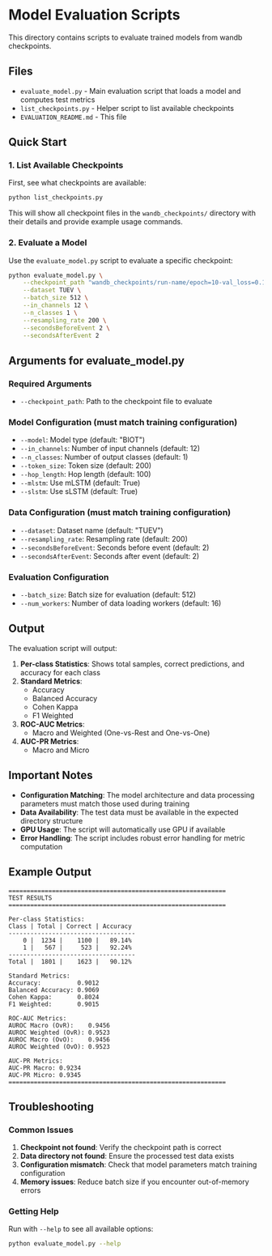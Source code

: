 # Model Evaluation Scripts

This directory contains scripts to evaluate trained models from wandb checkpoints.

## Files

- `evaluate_model.py` - Main evaluation script that loads a model and computes test metrics
- `list_checkpoints.py` - Helper script to list available checkpoints
- `EVALUATION_README.md` - This file

## Quick Start

### 1. List Available Checkpoints

First, see what checkpoints are available:

```bash
python list_checkpoints.py
```

This will show all checkpoint files in the `wandb_checkpoints/` directory with their details and provide example usage commands.

### 2. Evaluate a Model

Use the `evaluate_model.py` script to evaluate a specific checkpoint:

```bash
python evaluate_model.py \
    --checkpoint_path "wandb_checkpoints/run-name/epoch=10-val_loss=0.1234.ckpt" \
    --dataset TUEV \
    --batch_size 512 \
    --in_channels 12 \
    --n_classes 1 \
    --resampling_rate 200 \
    --secondsBeforeEvent 2 \
    --secondsAfterEvent 2
```

## Arguments for evaluate_model.py

### Required Arguments
- `--checkpoint_path`: Path to the checkpoint file to evaluate

### Model Configuration (must match training configuration)
- `--model`: Model type (default: "BIOT")
- `--in_channels`: Number of input channels (default: 12)
- `--n_classes`: Number of output classes (default: 1)
- `--token_size`: Token size (default: 200)
- `--hop_length`: Hop length (default: 100)
- `--mlstm`: Use mLSTM (default: True)
- `--slstm`: Use sLSTM (default: True)

### Data Configuration (must match training configuration)
- `--dataset`: Dataset name (default: "TUEV")
- `--resampling_rate`: Resampling rate (default: 200)
- `--secondsBeforeEvent`: Seconds before event (default: 2)
- `--secondsAfterEvent`: Seconds after event (default: 2)

### Evaluation Configuration
- `--batch_size`: Batch size for evaluation (default: 512)
- `--num_workers`: Number of data loading workers (default: 16)

## Output

The evaluation script will output:

1. **Per-class Statistics**: Shows total samples, correct predictions, and accuracy for each class
2. **Standard Metrics**:
   - Accuracy
   - Balanced Accuracy
   - Cohen Kappa
   - F1 Weighted
3. **ROC-AUC Metrics**:
   - Macro and Weighted (One-vs-Rest and One-vs-One)
4. **AUC-PR Metrics**:
   - Macro and Micro

## Important Notes

- **Configuration Matching**: The model architecture and data processing parameters must match those used during training
- **Data Availability**: The test data must be available in the expected directory structure
- **GPU Usage**: The script will automatically use GPU if available
- **Error Handling**: The script includes robust error handling for metric computation

## Example Output

```
============================================================
TEST RESULTS
============================================================

Per-class Statistics:
Class | Total | Correct | Accuracy
-----------------------------------
    0 |  1234 |    1100 |   89.14%
    1 |   567 |     523 |   92.24%
-----------------------------------
Total |  1801 |    1623 |   90.12%

Standard Metrics:
Accuracy:          0.9012
Balanced Accuracy: 0.9069
Cohen Kappa:       0.8024
F1 Weighted:       0.9015

ROC-AUC Metrics:
AUROC Macro (OvR):    0.9456
AUROC Weighted (OvR): 0.9523
AUROC Macro (OvO):    0.9456
AUROC Weighted (OvO): 0.9523

AUC-PR Metrics:
AUC-PR Macro: 0.9234
AUC-PR Micro: 0.9345
============================================================
```

## Troubleshooting

### Common Issues

1. **Checkpoint not found**: Verify the checkpoint path is correct
2. **Data directory not found**: Ensure the processed test data exists
3. **Configuration mismatch**: Check that model parameters match training configuration
4. **Memory issues**: Reduce batch size if you encounter out-of-memory errors

### Getting Help

Run with `--help` to see all available options:

```bash
python evaluate_model.py --help
``` 